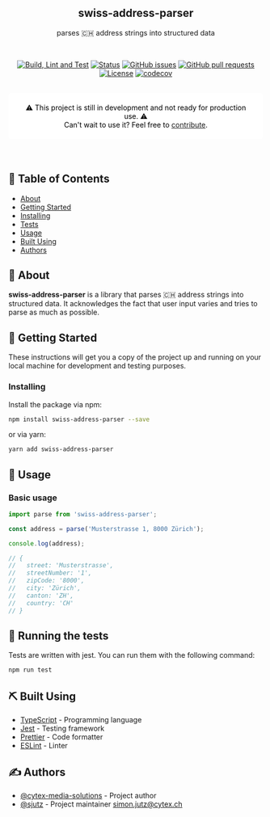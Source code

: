<h2 align="center">swiss-address-parser</h3>
<p align="center">
parses 🇨🇭 address strings into structured data
</p>

<br/>

<div align="center">

[![Build, Lint and Test](https://github.com/cytex-media-solutions/swiss-address-parser/actions/workflows/build-and-test.yml/badge.svg)](https://github.com/cytex-media-solutions/swiss-address-parser/actions/workflows/build-and-test.yml)
[![Status](https://img.shields.io/badge/status-active-success.svg)]()
[![GitHub issues](https://img.shields.io/github/issues/cytex-media-solutions/swiss-address-parser)]()
[![GitHub pull requests](https://img.shields.io/github/issues-pr/cytex-media-solutions/swiss-address-parser)]()
[![License](https://img.shields.io/badge/license-MIT-blue.svg)](/LICENSE)
[![codecov](https://codecov.io/gh/cytex-media-solutions/swiss-address-parser/graph/badge.svg?token=P7TXWCFFB5)](https://codecov.io/gh/cytex-media-solutions/swiss-address-parser)

</div>

<br/>

<div align="center" style="margin-bottom: 20px; background-color: #FFF; border-radius: 5px; padding: 20px; color: #000;">
        ⚠️ This project is still in development and not ready for production use. ⚠️<br/>
        Can't wait to use it? Feel free to
        <a href="#authors">contribute</a>.
</div>

<br/>

## 📝 Table of Contents

- [About](#about)
- [Getting Started](#getting_started)
- [Installing](#installing)
- [Tests](#tests)
- [Usage](#usage)
- [Built Using](#built_using)
- [Authors](#authors)

## 🧐 About

<a name="about"></a>

<strong>swiss-address-parser</strong> is a library that parses 🇨🇭 address strings into structured data. It acknowledges the fact that user input varies and tries to parse as much as possible.


## 🏁 Getting Started

<a name="getting_started"></a>

These instructions will get you a copy of the project up and running on your local machine for development and testing purposes.

### Installing

<a name="installing"></a>

Install the package via npm:

```bash
npm install swiss-address-parser --save
```

or via yarn:

```bash
yarn add swiss-address-parser
```

## 🎈 Usage

<a name="usage"></a>

### Basic usage

```typescript
import parse from 'swiss-address-parser';

const address = parse('Musterstrasse 1, 8000 Zürich');

console.log(address);

// {
//   street: 'Musterstrasse',
//   streetNumber: '1',
//   zipCode: '8000',
//   city: 'Zürich',
//   canton: 'ZH',
//   country: 'CH'
// }
```

## 🔧 Running the tests

<a name="tests"></a>

Tests are written with jest. You can run them with the following command:

```bash
npm run test
```

## ⛏️ Built Using

<a name="built_using"></a>

- [TypeScript](https://www.typescriptlang.org/) - Programming language
- [Jest](https://jestjs.io/) - Testing framework
- [Prettier](https://prettier.io/) - Code formatter
- [ESLint](https://eslint.org/) - Linter

## ✍️ Authors

<a name="authors"></a>

- [@cytex-media-solutions](https://github.com/cytex-media-solutions) - Project author
- [@sjutz](https://github.com/sjutz) - Project maintainer <simon.jutz@cytex.ch>
